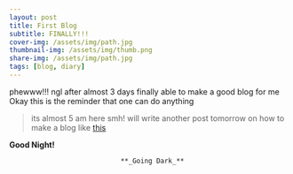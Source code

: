 ```yaml
---
layout: post
title: First Blog
subtitle: FINALLY!!!
cover-img: /assets/img/path.jpg
thumbnail-img: /assets/img/thumb.png
share-img: /assets/img/path.jpg
tags: [blog, diary]
---
```

phewww!!! ngl after almost 3 days finally able to make a good blog for me  
Okay this is the reminder that one can do anything

>its almost 5 am here smh! will write another post tomorrow on how to make a blog like [this](vampirepapi.github.io/blogcheck)

**Good Night!**
                    
                                **_Going Dark_**